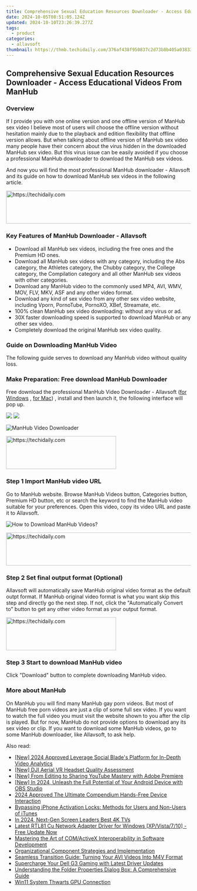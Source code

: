 ```yaml
---
title: Comprehensive Sexual Education Resources Downloader - Access Educational Videos From ManHub
date: 2024-10-05T08:51:05.124Z
updated: 2024-10-10T23:26:39.277Z
tags:
  - product
categories:
  - allavsoft
thumbnail: https://thmb.techidaily.com/376af438f950837c2d73b8b405a038336106e727f3f7dd084f47eac7cc102245.jpg
---
```


## Comprehensive Sexual Education Resources Downloader - Access Educational Videos From ManHub

### Overview

If I provide you with one online version and one offline version of ManHub sex video I believe most of users will choose the offline version without hesitation mainly due to the playback and edition flexibility that offline version allows. But when talking about offline version of ManHub sex video many people have their concern about the virus hidden in the downloaded ManHub sex video. But this virus issue can be easily avoided if you choose a professional ManHub downloader to download the ManHub sex videos.

And now you will find the most professional ManHub downloader - Allavsoft and its guide on how to download ManHub sex videos in the following article.

<!-- affiliate ads begin -->
<a href="https://homestyler.sjv.io/c/5597632/1943647/22993" target="_top" id="1943647">
  <img src="//a.impactradius-go.com/display-ad/22993-1943647" border="0" alt="https://techidaily.com" width="728" height="90"/>
</a>
<img height="0" width="0" src="https://homestyler.sjv.io/i/5597632/1943647/22993" style="position:absolute;visibility:hidden;" border="0" />
<!-- affiliate ads end -->

### Key Features of ManHub Downloader - Allavsoft

* Download all ManHub sex videos, including the free ones and the Premium HD ones.
* Download all ManHub sex videos with any category, including the Abs category, the Athletes category, the Chubby category, the College category, the Compilation category and all other ManHub sex videos with other categories.
* Download any ManHub video to the commonly used MP4, AVI, WMV, MOV, FLV, MKV, ASF and any other video format.
* Download any kind of sex video from any other sex video website, including Vporn, PornoTube, PornoXO, XBef, Streamate, etc.
* 100% clean ManHub sex video downloading: without any virus or ad.
* 30X faster downloading speed is supported to download ManHub or any other sex video.
* Completely download the original ManHub sex video quality.

### Guide on Downloading ManHub Video

The following guide serves to download any ManHub video without quality loss.

### Make Preparation: Free download ManHub Downloader

Free download the professional ManHub Video Downloader - Allavsoft ([for Windows](https://tools.techidaily.com/allavsoft/products/) , [for Mac](https://tools.techidaily.com/allavsoft/products/)) , install and then launch it, the following interface will pop up.

[![](https://www.allavsoft.com/how-to/../images/how-to/free-download-win.jpg)](https://tools.techidaily.com/allavsoft/products/) [![](https://www.allavsoft.com/how-to/../images/how-to/free-download-mac.jpg)](https://tools.techidaily.com/allavsoft/products/)

![ManHub Video Downloader](https://www.allavsoft.com/how-to/../images/allavsoft/screen-shot-600.jpg)

<!-- affiliate ads begin -->
<a href="https://aligracehair.sjv.io/c/5597632/1925484/19272" target="_top" id="1925484">
  <img src="//a.impactradius-go.com/display-ad/19272-1925484" border="0" alt="https://techidaily.com" width="300" height="90"/>
</a>
<img height="0" width="0" src="https://aligracehair.sjv.io/i/5597632/1925484/19272" style="position:absolute;visibility:hidden;" border="0" />
<!-- affiliate ads end -->

### Step 1 Import ManHub video URL

Go to ManHub website. Browse ManHub Videos button, Categories button, Premium HD button, etc or search the keyword to find the ManHub video suitable for your preferences. Open this video, copy its video URL and paste it to Allavsoft.

![How to Download ManHub Videos?](https://www.allavsoft.com/how-to/../images/how-to/download-rtmp-video/download-rtmp-video.jpg)

<!-- affiliate ads begin -->
<a href="https://appsumo.8odi.net/c/5597632/2068407/7443" target="_top" id="2068407">
  <img src="//a.impactradius-go.com/display-ad/7443-2068407" border="0" alt="https://techidaily.com" width="728" height="90"/>
</a>
<img height="0" width="0" src="https://appsumo.8odi.net/i/5597632/2068407/7443" style="position:absolute;visibility:hidden;" border="0" />
<!-- affiliate ads end -->

### Step 2 Set final output format (Optional)

Allavsoft will automatically save ManHub original video format as the default outpt format. If ManHub original video format is what you want skip this step and directly go the next step. If not, click the "Automatically Convert to" button to get any other video format as your output format.

<!-- affiliate ads begin -->
<a href="https://aligracehair.sjv.io/c/5597632/2016129/19272" target="_top" id="2016129">
  <img src="//a.impactradius-go.com/display-ad/19272-2016129" border="0" alt="https://techidaily.com" width="300" height="90"/>
</a>
<img height="0" width="0" src="https://aligracehair.sjv.io/i/5597632/2016129/19272" style="position:absolute;visibility:hidden;" border="0" />
<!-- affiliate ads end -->

### Step 3 Start to download ManHub video

Click "Download" button to complete downloading ManHub video.

### More about ManHub

On ManHub you will find many ManHub gay porn videos. But most of ManHub free porn videos are just a clip of some full sex video. If you want to watch the full video you must visit the website shown to you after the clip is played. But for now, ManHub do not provide options to download any its sex video or clip. If you want to download some ManHub videos, go to some ManHub downloader, like Allavsoft, to ask help.

<ins class="adsbygoogle"
     style="display:block"
     data-ad-format="autorelaxed"
     data-ad-client="ca-pub-7571918770474297"
     data-ad-slot="1223367746"></ins>

<ins class="adsbygoogle"
     style="display:block"
     data-ad-client="ca-pub-7571918770474297"
     data-ad-slot="8358498916"
     data-ad-format="auto"
     data-full-width-responsive="true"></ins>

<span class="atpl-alsoreadstyle">Also read:</span>
<div><ul>
<li><a href="https://youtube-zero.techidaily.com/024-approved-leverage-social-blades-platform-for-in-depth-video-analytics/"><u>[New] 2024 Approved Leverage Social Blade's Platform for In-Depth Video Analytics</u></a></li>
<li><a href="https://article-knowledge.techidaily.com/new-dji-aerial-vr-headset-quality-assessment/"><u>[New] DJI Aerial VR Headset Quality Assessment</u></a></li>
<li><a href="https://youtube-help.techidaily.com/new-from-editing-to-sharing-youtube-mastery-with-adobe-premiere/"><u>[New] From Editing to Sharing YouTube Mastery with Adobe Premiere</u></a></li>
<li><a href="https://video-screen-grab.techidaily.com/new-in-2024-unleash-the-full-potential-of-your-android-device-with-obs-studio/"><u>[New] In 2024, Unleash the Full Potential of Your Android Device with OBS Studio</u></a></li>
<li><a href="https://some-approaches.techidaily.com/2024-approved-the-ultimate-compendium-hands-free-device-interaction/"><u>2024 Approved The Ultimate Compendium Hands-Free Device Interaction</u></a></li>
<li><a href="https://fox-making.techidaily.com/bypassing-iphone-activation-locks-methods-for-users-and-non-users-of-itunes/"><u>Bypassing iPhone Activation Locks: Methods for Users and Non-Users of iTunes</u></a></li>
<li><a href="https://extra-guidance.techidaily.com/in-2024-next-gen-screen-leaders-best-4k-tvs/"><u>In 2024, Next-Gen Screen Leaders Best 4K TVs</u></a></li>
<li><a href="https://win-dash.techidaily.com/1722976832085-latest-rtl81-cu-network-adapter-driver-for-windows-xpvista710-free-update-now/"><u>Latest RTL81 Cu Network Adapter Driver for Windows [XP/Vista/7/10] - Free Update Now</u></a></li>
<li><a href="https://fox-making.techidaily.com/mastering-the-art-of-comactivex-interoperability-in-software-development/"><u>Mastering the Art of COM/ActiveX Interoperability in Software Development</u></a></li>
<li><a href="https://fox-making.techidaily.com/organizational-component-strategies-and-implementation/"><u>Organizational Component Strategies and Implementation</u></a></li>
<li><a href="https://fox-making.techidaily.com/seamless-transition-guide-turning-your-avi-videos-into-m4v-format/"><u>Seamless Transition Guide: Turning Your AVI Videos Into M4V Format</u></a></li>
<li><a href="https://driver-download.techidaily.com/supercharge-your-dell-g3-gaming-with-latest-driver-updates/"><u>Supercharge Your Dell G3 Gaming with Latest Driver Updates</u></a></li>
<li><a href="https://fox-making.techidaily.com/understanding-the-folder-properties-dialog-box-a-comprehensive-guide/"><u>Understanding the Folder Properties Dialog Box: A Comprehensive Guide</u></a></li>
<li><a href="https://driver-error.techidaily.com/win11-system-thwarts-gpu-connection/"><u>Win11 System Thwarts GPU Connection</u></a></li>
</ul></div>

